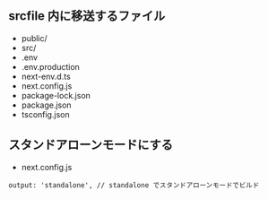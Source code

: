 ## srcfile 内に移送するファイル

- public/
- src/
- .env
- .env.production
- next-env.d.ts
- next.config.js
- package-lock.json
- package.json
- tsconfig.json


## スタンドアローンモードにする

- next.config.js

```
output: 'standalone', // standalone でスタンドアローンモードでビルド
```

